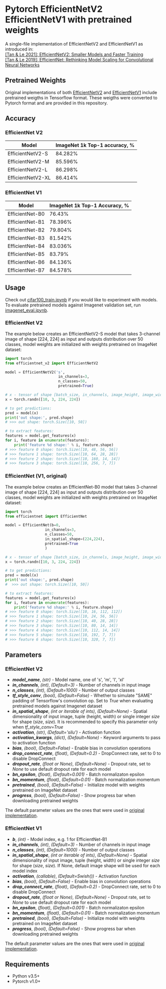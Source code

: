 # Pytorch EfficientNetV2 EfficientNetV1 with pretrained weights

A single-file implementation of EfficientNetV2 and EfficientNetV1 as introduced in:  
[\[Tan & Le 2021\]: EfficientNetV2: Smaller Models and Faster Training](https://arxiv.org/pdf/2104.00298.pdf)  
[\[Tan & Le 2019\]: EfficientNet: Rethinking Model Scaling for Convolutional Neural Networks](https://arxiv.org/abs/1905.11946)

## Pretrained Weights
Original implementations of both [EfficientNetV2](https://github.com/google/automl/tree/master/efficientnetv2) and [EfficientNetV1](https://github.com/tensorflow/tpu/tree/master/models/official/efficientnet) include pretrained weigths in Tensorflow format. 
These weigths were converted to Pytorch format and are provided in this repository.

## Accuracy

### EfficientNet V2
| Model | ImageNet 1k Top-1 accuracy, % |
| --- | --- |
| EfficientNetV2-S | 84.282% |
| EfficientNetV2-M | 85.596% |
| EfficientNetV2-L | 86.298% |
| EfficientNetV2-XL | 86.414% |

### EfficientNet V1
| Model | ImageNet 1k Top-1 Accuracy, % |
| --- | --- |
| EfficientNet-B0 | 76.43% |
| EfficientNet-B1 | 78.396% |
| EfficientNet-B2 | 79.804% |
| EfficientNet-B3 | 81.542% |
| EfficientNet-B4 | 83.036% |
| EfficientNet-B5 | 83.79% |
| EfficientNet-B6 | 84.136% |
| EfficientNet-B7 | 84.578% |

## Usage

Check out  [cifar100_train.ipynb](cifar100_train.ipynb) if you would like to experiment with models.  
To evaluate pretrained models against Imagenet validation set, run [imagenet_eval.ipynb](imagenet_eval.ipynb).

### EfficientNet V2
The example below creates an EfficientNetV2-S model that takes 3-channel image of shape [224, 224]
as input and outputs distribution over 50 classes, model weights are initialized with weights pretrained on ImageNet
dataset:
```python
import torch
from efficientnet_v2 import EfficientNetV2

model = EfficientNetV2('s',
                        in_channels=3,
                        n_classes=50,
                        pretrained=True)

# x - tensor of shape [batch_size, in_channels, image_height, image_width]
x = torch.randn([10, 3, 224, 224])

# to get predictions:
pred = model(x) 
print('out shape:', pred.shape)
# >>> out shape: torch.Size([10, 50])

# to extract features:
features = model.get_features(x)
for i, feature in enumerate(features):
    print('feature %d shape:' % i, feature.shape)
# >>> feature 0 shape: torch.Size([10, 48, 56, 56])
# >>> feature 1 shape: torch.Size([10, 64, 28, 28])
# >>> feature 2 shape: torch.Size([10, 160, 14, 14])
# >>> feature 3 shape: torch.Size([10, 256, 7, 7])
 ```

### EfficientNet (V1, original)

The example below creates an EfficientNet-B0 model that takes 3-channel image of shape [224, 224]
as input and outputs distribution over 50 classes, model weights are initialized with weights pretrained on ImageNet
dataset:

```python
import torch
from efficientnet import EfficientNet

model = EfficientNet(b=0,
                  in_channels=3,
                  n_classes=50,
                  in_spatial_shape=(224,224),
                  pretrained=True
                  )

# x - tensor of shape [batch_size, in_channels, image_height, image_width]
x = torch.randn([10, 3, 224, 224])

# to get predictions:
pred = model(x) 
print('out shape:', pred.shape)
#  >>> out shape: torch.Size([10, 50])

# to extract features:
features = model.get_features(x)
for i, feature in enumerate(features):
    print('feature %d shape:' % i, feature.shape)
# >>> feature 0 shape: torch.Size([10, 16, 112, 112])
# >>> feature 1 shape: torch.Size([10, 24, 56, 56])
# >>> feature 2 shape: torch.Size([10, 40, 28, 28])
# >>> feature 3 shape: torch.Size([10, 80, 14, 14])
# >>> feature 4 shape: torch.Size([10, 112, 14, 14])
# >>> feature 5 shape: torch.Size([10, 192, 7, 7])
# >>> feature 6 shape: torch.Size([10, 320, 7, 7])
 ```


## Parameters


### EfficientNet V2
* ***model_name***, *(str)* - Model name, one of 's', 'm', 'l', 'xl'
* ***in_channels***, *(int)*, *(Default=3)* - Number of channels in input image
* ***n_classes***, *(int)*, *(Default=1000)* - Number of output classes
* ***tf_style_conv***, *(bool)*, *(Default=False)* - Whether to simulate "SAME" padding of Tensorflow's convolution op. Set to *True* when evaluating pretrained models against Imagenet dataset
* ***in_spatial_shape***, *(int or iterable of ints)*,
  *(Default=None)* - Spatial dimensionality of input image, tuple
  (height, width) or single integer *size* for shape (*size*, *size*). 
  It is recommended to specify this parameter only when *tf_style_conv=True*
* ***activation***, *(str)*, *(Default='silu')* - Activation function  
* ***activation_kwargs***, *(dict)*, *(Default=None)* - Keyword arguments to pass to activation function
* ***bias***, *(bool)*,
  *(Default=False)* - Enable bias in convolution operations
* ***drop_connect_rate***, *(float)*,
  *(Default=0.2)* - DropConnect rate, set to 0 to disable DropConnect
* ***dropout_rate***, *(float or None)*,
  *(Default=None)* - Dropout rate, set to *None* to use default dropout rate for each model
* ***bn_epsilon***, *(float)*,
  *(Default=0.001)* - Batch normalizaton epsilon
* ***bn_momentum***, *(float)*,
  *(Default=0.01)* - Batch normalization momentum
* ***pretrained***, *(bool)*,
  *(Default=False)* - Initialize model with weights pretrained on ImageNet dataset
* ***progress***, *(bool)*,
  *(Default=False)* - Show progress bar when downloading pretrained weights

The default parameter values are the ones that were used in
[original implementation](https://github.com/google/automl/tree/master/efficientnetv2).


### EfficientNet V1
* ***b***, *(int)* - Model index, e.g. 1 for EfficientNet-B1
* ***in_channels***, *(int)*, *(Default=3)* - Number of channels in input image
* ***n_classes***, *(int)*, *(Default=1000)* - Number of output classes
* ***in_spatial_shape***, *(int or iterable of ints)*,
  *(Default=None)* - Spatial dimensionality of input image, tuple
  (height, width) or single integer *size* for shape (*size*, *size*). If None, default image shape will be used for
  each model index
* ***activation***, *(callable)*,
  *(Default=Swish())* - Activation function
* ***bias***, *(bool)*,
  *(Default=False)* - Enable bias in convolution operations
* ***drop_connect_rate***, *(float)*,
  *(Default=0.2)* - DropConnect rate, set to 0 to disable DropConnect
* ***dropout_rate***, *(float or None)*,
  *(Default=None)* - Dropout rate, set to *None* to use default dropout rate for each model
* ***bn_epsilon***, *(float)*,
  *(Default=0.001)* - Batch normalizaton epsilon
* ***bn_momentum***, *(float)*,
  *(Default=0.01)* - Batch normalization momentum
* ***pretrained***, *(bool)*,
  *(Default=False)* - Initialize model with weights pretrained on ImageNet dataset
* ***progress***, *(bool)*,
  *(Default=False)* - Show progress bar when downloading pretrained weights

The default parameter values are the ones that were used in
[original implementation](https://github.com/tensorflow/tpu/tree/master/models/official/efficientnet).


## Requirements

* Python v3.5+
* Pytorch v1.0+